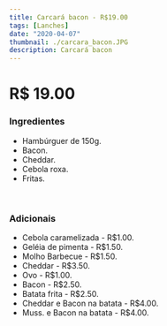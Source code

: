 ```yaml
---
title: Carcará bacon - R$19.00
tags: [Lanches]
date: "2020-04-07"
thumbnail: ./carcara_bacon.JPG
description: Carcará bacon
---
```


# R$ 19.00

<h3 id="unordered">
<strong>
<strong>Ingredientes</strong>
</strong>
</h3>
<ul>
    <li>Hambúrguer de 150g.</li>
    <li>Bacon.</li>
    <li>Cheddar.</li>
    <li>Cebola roxa.</li>
    <li>Fritas.</li>
</ul>

<br />

<h3>
<strong>
<strong>Adicionais</strong>
</strong>
</h3>
<ul>
    <li>Cebola caramelizada - R$1.00.</li>
    <li>Geléia de pimenta - R$1.50.</li>
    <li>Molho Barbecue - R$1.50.</li>
    <li>Cheddar - R$3.50.</li>
    <li>Ovo - R$1.00.</li>
    <li>Bacon - R$2.50.</li>
    <li>Batata frita - R$2.50.</li>
    <li>Cheddar e Bacon na batata - R$4.00.</li>
    <li>Muss. e Bacon na batata - R$4.00.</li>
</ul>